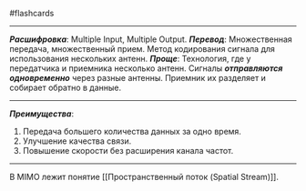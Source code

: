 #flashcards 
***
***Расшифровка***: Multiple Input, Multiple Output.
***Перевод***: Множественная передача, множественный прием.
Метод кодирования сигнала для использования нескольких антенн.
***Проще***:
	Технология, где у передатчика и приемника несколько антенн. Сигналы ***отправляются одновременно*** через разные антенны. Приемник их разделяет и собирает обратно в данные.
***
***Преимущества***:
1. Передача большего количества данных за одно время.
2. Улучшение качества связи.
3. Повышение скорости без расширения канала частот.
***
В MIMO лежит понятие [[Пространственный поток (Spatial Stream)]].
